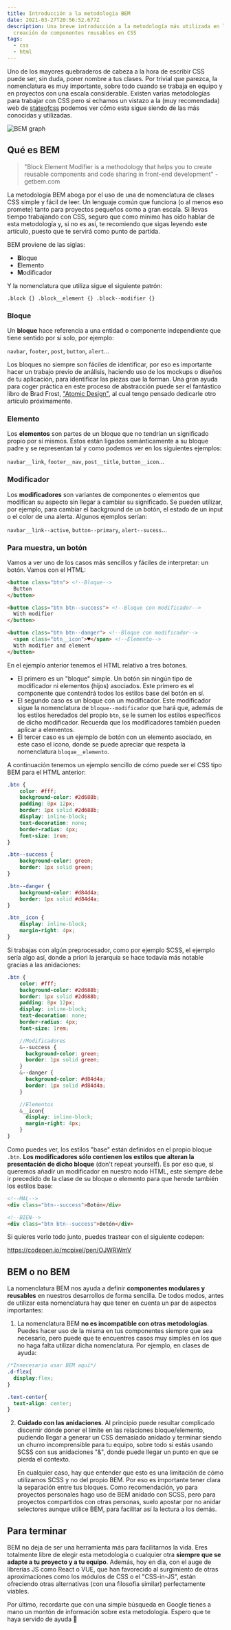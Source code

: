 ```yaml
---
title: Introducción a la metodología BEM
date: 2021-03-27T20:56:52.677Z
description: Una breve introducción a la metodología más utilizada en la
  creación de componentes reusables en CSS
tags:
  - css
  - html
---
```

Uno de los mayores quebraderos de cabeza a la hora de escribir CSS puede ser, sin duda, poner nombre a tus clases. Por trivial que parezca, la nomenclatura es muy importante, sobre todo cuando se trabaja en equipo y en proyectos con una escala considerable. Existen varias metodologías para trabajar con CSS pero si echamos un vistazo a la (muy recomendada) web de [stateofcss](https://2020.stateofcss.com/en-US/technologies/methodologies/) podemos ver cómo esta sigue siendo de las más conocidas y utilizadas.

![BEM graph](css_methodologies_experience_ranking.png "BEM graph")

## Qué es BEM

> "Block Element Modifier is a methodology that helps you to create reusable components and code sharing in front-end development" - getbem.com

La metodología BEM aboga por el uso de una de nomenclatura de clases CSS simple y fácil de leer. Un lenguaje común que funciona (o al menos eso promete) tanto para proyectos pequeños como a gran escala. Si llevas tiempo trabajando con CSS, seguro que como mínimo has oído hablar de esta metodología y, si no es así, te recomiendo que sigas leyendo este artículo, puesto que te servirá como punto de partida.

BEM proviene de las siglas:

* **B**loque
* **E**lemento
* **M**odificador

Y la nomenclatura que utiliza sigue el siguiente patrón:

`.block {}
.block__element {}
.block--modifier {}`

### Bloque

Un **bloque** hace referencia a una entidad o componente independiente que tiene sentido por sí solo, por ejemplo:  

`navbar`, `footer`, `post`, `button`, `alert`...

Los bloques no siempre son fáciles de identificar, por eso es importante hacer un trabajo previo de análisis, haciendo uso de los mockups o diseños de tu aplicación, para identificar las piezas que la forman. Una gran ayuda para coger práctica en este proceso de abstracción puede ser el fantástico libro de Brad Frost, ["Atomic Design"](https://atomicdesign.bradfrost.com/), al cual tengo pensado dedicarle otro artículo próximamente.

### Elemento

Los **elementos** son partes de un bloque que no tendrían un significado propio por sí mismos. Estos están ligados semánticamente a su bloque padre y se representan tal y como podemos ver en los siguientes ejemplos:

`navbar__link`, `footer__nav`, `post__title`, `button__icon`...

### Modificador

Los **modificadores** son variantes de componentes o elementos que modifican su aspecto sin llegar a cambiar su significado. Se pueden utilizar, por ejemplo, para cambiar el background de un botón, el estado de un input o el color de una alerta. Algunos ejemplos serían:

`navbar__link--active`, `button--primary`, `alert--sucess`...

### Para muestra, un botón

Vamos a ver uno de los casos más sencillos y fáciles de interpretar: un botón. Vamos con el HTML:

```html
<button class="btn"> <!--Bloque-->
  Button
</button>

<button class="btn btn--success"> <!--Bloque con modificador-->
  With modifier
</button>

<button class="btn btn--danger"> <!--Bloque con modificador-->
  <span class="btn__icon">♥</span> <!--Elemento-->
  With modifier and element
</button>
```

En el ejemplo anterior tenemos el HTML relativo a tres botones.  

* El primero es un "bloque" simple. Un botón sin ningún tipo de modificador ni elementos (hijos) asociados. Este primero es el componente que contendrá todos los estilos base del botón en sí. 
* El segundo caso es un bloque con un modificador. Este modificador sigue la nomenclatura de `bloque--modificador` que hará que, además de los estilos heredados del propio `btn`, se le sumen los estilos específicos de dicho modificador. Recuerda que los modificadores también pueden aplicar a elementos.
* El tercer caso es un ejemplo de botón con un elemento asociado, en este caso el icono, donde se puede apreciar que respeta la nomenclatura `bloque__elemento`. 

A continuación tenemos un ejemplo sencillo de cómo puede ser el CSS tipo BEM para el HTML anterior:

```css
.btn { 
    color: #fff;
    background-color: #2d688b;
    padding: 8px 12px;
    border: 1px solid #2d688b;
    display: inline-block;
    text-decoration: none;
    border-radius: 4px;
    font-size: 1rem;
}

.btn--success {
    background-color: green;
    border: 1px solid green;
}

.btn--danger {
    background-color: #d84d4a;
    border: 1px solid #d84d4a;
}

.btn__icon {
    display: inline-block;
    margin-right: 4px;
}
```

Si trabajas con algún preprocesador, como por ejemplo SCSS, el ejemplo sería algo así, donde a priori la jerarquía se hace todavía más notable gracias a las anidaciones:

```scss
.btn {
    color: #fff;
    background-color: #2d688b;
    border: 1px solid #2d688b;
    padding: 8px 12px;
    display: inline-block;
    text-decoration: none;
    border-radius: 4px;
    font-size: 1rem;

    //Modificadores
    &--success {
      background-color: green;
      border: 1px solid green;
    }
    &--danger {
      background-color: #d84d4a;
      border: 1px solid #d84d4a;
    }

    //Elementos
    &__icon{
      display: inline-block;
      margin-right: 4px;
    }
}
```

Como puedes ver, los estilos "base" están definidos en el propio bloque `.btn`. **Los modificadores sólo contienen los estilos que alteran la presentación de dicho bloque** (don't repeat yourself). Es por eso que, si queremos añadir un modificador en nuestro nodo HTML, este siempre debe ir precedido de la clase de su bloque o elemento para que herede también los estilos base:

```html
<!--MAL-->
<div class="btn--success">Botón</div>

<!--BIEN-->
<div class="btn btn--success">Botón</div>
```

Si quieres verlo todo junto, puedes trastear con el siguiente codepen:

https://codepen.io/mcpixel/pen/OJWRWmV

## BEM o no BEM

La nomenclatura BEM nos ayuda a definir **componentes modulares y reusables** en nuestros desarrollos de forma sencilla. De todos modos, antes de utilizar esta nomenclatura hay que tener en cuenta un par de aspectos importantes:

1. La nomenclatura BEM **no es incompatible con otras metodologías**. Puedes hacer uso de la misma en tus componentes siempre que sea necesario, pero puede que te encuentres casos muy simples en los que no haga falta utilizar dicha nomenclatura. Por ejemplo, en clases de ayuda:

```css
/*Innecesario usar BEM aquí*/
.d-flex{
  display:flex;
}

.text-center{
  text-align: center;
}
```

2. **Cuidado con las anidaciones**. Al principio puede resultar complicado discernir dónde poner el límite en las relaciones bloque/elemento, pudiendo llegar a generar un CSS demasiado anidado y terminar siendo un churro incomprensible para tu equipo, sobre todo si estás usando SCSS con sus anidaciones "&", donde puede llegar un punto en que se pierda el contexto. 

   En cualquier caso, hay que entender que esto es una limitación de cómo utilizamos SCSS y no del propio BEM. Por eso es importante tener clara la separación entre tus bloques. Como recomendación, yo para proyectos personales hago uso de BEM anidado con SCSS, pero para proyectos compartidos con otras personas, suelo apostar por no anidar selectores aunque utilice BEM, para facilitar así la lectura a los demás. 

## Para terminar

BEM no deja de ser una herramienta más para facilitarnos la vida. Eres totalmente libre de elegir esta metodología o cualquier otra **siempre que se adapte a tu proyecto y a tu equipo**. Además, hoy en día, con el auge de librerías JS como React o VUE, que han favorecido al surgimiento de otras aproximaciones como los módulos de CSS o el "CSS-in-JS", están ofreciendo otras alternativas (con una filosofía similar) perfectamente viables.

Por último, recordarte que con una simple búsqueda en Google tienes a mano un montón de información sobre esta metodología. Espero que te haya servido de ayuda 🙂